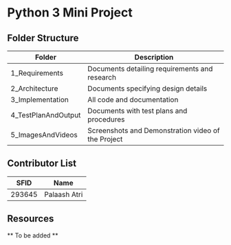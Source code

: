 # Python 3 Mini Project

## Folder Structure
 | Folder | Description | 
 |---|---|
 | 1_Requirements | Documents detailing requirements and research |
 | 2_Architecture | Documents specifying design details |
 | 3_Implementation | All code and documentation | 
 | 4_TestPlanAndOutput | Documents with test plans and procedures | 
 | 5_ImagesAndVideos | Screenshots and Demonstration video of the Project | 

 ## Contributor List
 | SFID | Name |
 |---|---|
 |293645| Palaash Atri| 

 ## Resources
 ** To be added **